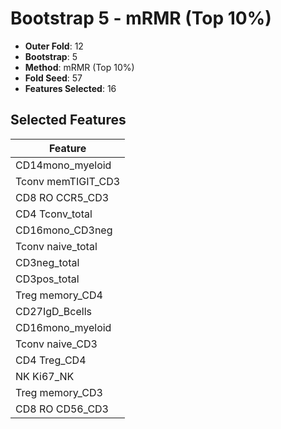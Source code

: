 # Bootstrap 5 - mRMR (Top 10%)

- **Outer Fold**: 12
- **Bootstrap**: 5
- **Method**: mRMR (Top 10%)
- **Fold Seed**: 57
- **Features Selected**: 16

## Selected Features

| Feature |
|---------|
| CD14mono_myeloid |
| Tconv memTIGIT_CD3 |
| CD8 RO CCR5_CD3 |
| CD4 Tconv_total |
| CD16mono_CD3neg |
| Tconv naive_total |
| CD3neg_total |
| CD3pos_total |
| Treg memory_CD4 |
| CD27IgD_Bcells |
| CD16mono_myeloid |
| Tconv naive_CD3 |
| CD4 Treg_CD4 |
| NK Ki67_NK |
| Treg memory_CD3 |
| CD8 RO CD56_CD3 |
